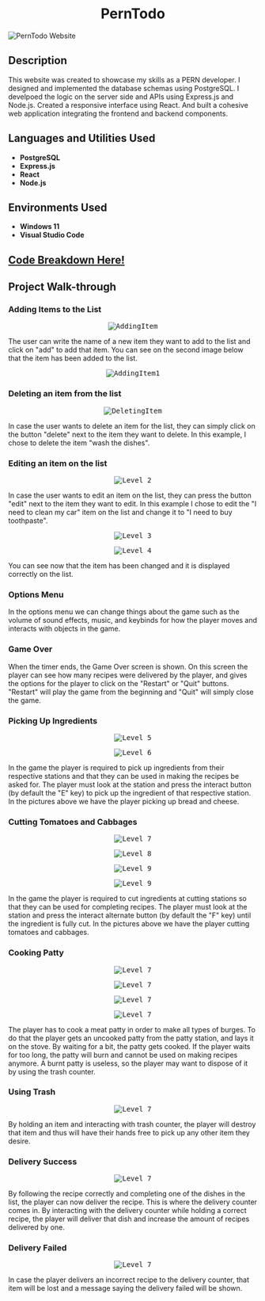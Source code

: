 
<h1 align="center">PernTodo</h1>




  <img src="blob:https://imgur.com/7657996c-7ee4-4ab1-9ca8-fc3130246d6c" alt="PernTodo Website">


<h2>Description</h2>

<p>This website was created to showcase my skills as a PERN developer. I designed and implemented the database schemas using PostgreSQL. I develpoed the logic on the server side and APIs using Express.js and Node.js. Created a responsive interface using React. And built a cohesive web application integrating the frontend and backend components.</p>

<h2>Languages and Utilities Used</h2>

<ul>
  <li><b>PostgreSQL</b></li>
  <li><b>Express.js</b></li>
  <li><b>React</b></li>
  <li><b>Node.js</b></li>
</ul>

<h2>Environments Used</h2>

<ul>
  <li><b>Windows 11</b></li>
  <li><b>Visual Studio Code</b></li>
</ul>

<h2>
<a href="https://github.com/pedromussi1/PernTodo/blob/main/READCODE.md">Code Breakdown Here!</a>
</h2>


<h2>Project Walk-through</h2>

<h3>Adding Items to the List</h3>

<p align="center">
  <kbd><img src="https://i.imgur.com/6yWAVK2.png" alt="AddingItem"></kbd>
</p>

<p>The user can write the name of a new item they want to add to the list and click on "add" to add that item. You can see on the second image below that the item has been added to the list.</p>

<p align="center">
  <kbd><img src="https://i.imgur.com/EffXnKy.png" alt="AddingItem1"></kbd>
</p>

<h3>Deleting an item from the list</h3>

<p align="center">
  <kbd><img src="https://i.imgur.com/Kuhy6Hr.png" alt="DeletingItem"></kbd>
</p>

<p>In case the user wants to delete an item for the list, they can simply click on the button "delete" next to the item they want to delete. In this example, I chose to delete the item "wash the dishes".</p>

<h3>Editing an item on the list</h3>

<p align="center">
  <kbd><img src="https://i.imgur.com/NEnmtvj.png" alt="Level 2"></kbd>
</p>

<p>In case the user wants to edit an item on the list, they can press the button "edit" next to the item they want to edit. In this example I chose to edit the "I need to clean my car" item on the list and change it to "I need to buy toothpaste".</p>

<p align="center">
  <kbd><img src="https://i.imgur.com/8orPkgC.png" alt="Level 3"></kbd>
</p>

<p align="center">
  <kbd><img src="https://i.imgur.com/ULVNaP3.png" alt="Level 4"></kbd>
</p>

<p>You can see now that the item has been changed and it is displayed correctly on the list.</p>



<h3>Options Menu</h3>



<p>In the options menu we can change things about the game such as the volume of sound effects, music, and keybinds for how the player moves and interacts with objects in the game.</p>

<h3>Game Over</h3>



<p>When the timer ends, the Game Over screen is shown. On this screen the player can see how many recipes were delivered by the player, and gives the options for the player to click on the "Restart" or "Quit" buttons. "Restart" will play the game from the beginning and "Quit" will simply close the game.</p>

<h3>Picking Up Ingredients</h3>

<p align="center">
  <kbd><img src="https://i.imgur.com/tzfPuHQ.png" alt="Level 5"></kbd>
</p>

<p align="center">
  <kbd><img src="https://i.imgur.com/mWqgJOu.png" alt="Level 6"></kbd>
</p>

<p>In the game the player is required to pick up ingredients from their respective stations and that they can be used in making the recipes be asked for. The player must look at the station and press the interact button (by default the "E" key) to pick up the ingredient of that respective station. In the pictures above we have the player picking up bread and cheese.</p>

<h3>Cutting Tomatoes and Cabbages</h3>

<p align="center">
  <kbd><img src="https://i.imgur.com/DkzZ2In.png" alt="Level 7"></kbd>
</p>

<p align="center">
  <kbd><img src="https://i.imgur.com/nkAhooD.png" alt="Level 8"></kbd>
</p>

<p align="center">
  <kbd><img src="https://i.imgur.com/RTa0got.png" alt="Level 9"></kbd>
</p>

<p align="center">
  <kbd><img src="https://i.imgur.com/KlLBuhB.png" alt="Level 9"></kbd>
</p>

<p>In the game the player is required to cut ingredients at cutting stations so that they can be used for completing recipes. The player must look at the station and press the interact alternate button (by default the "F" key) until the ingredient is fully cut. In the pictures above we have the player cutting tomatoes and cabbages.</p>

<h3>Cooking Patty</h3>

<p align="center">
  <kbd><img src="https://i.imgur.com/Qb4lSy8.png" alt="Level 7"></kbd>
</p>

<p align="center">
  <kbd><img src="https://i.imgur.com/uRfb79u.png" alt="Level 7"></kbd>
</p>

<p align="center">
  <kbd><img src="https://i.imgur.com/0uZDt8t.png" alt="Level 7"></kbd>
</p>

<p align="center">
  <kbd><img src="https://i.imgur.com/ZvnY68b.png" alt="Level 7"></kbd>
</p>

<p>The player has to cook a meat patty in order to make all types of burges. To do that the player gets an uncooked patty from the patty station, and lays it on the stove. By waiting for a bit, the patty gets cooked. If the player waits for too long, the patty will burn and cannot be used on making recipes anymore. A burnt patty is useless, so the player may want to dispose of it by using the trash counter.</p>

<h3>Using Trash</h3>

<p align="center">
  <kbd><img src="https://i.imgur.com/bxjQ9Zm.png" alt="Level 7"></kbd>
</p>

<p>By holding an item and interacting with trash counter, the player will destroy that item and thus will have their hands free to pick up any other item they desire.</p>

<h3>Delivery Success</h3>

<p align="center">
  <kbd><img src="https://i.imgur.com/6ws986f.png" alt="Level 7"></kbd>
</p>

<p>By following the recipe correctly and completing one of the dishes in the list, the player can now deliver the recipe. This is where the delivery counter comes in. By interacting with the delivery counter while holding a correct recipe, the player will deliver that dish and increase the amount of recipes delivered by one.</p>

<h3>Delivery Failed</h3>

<p align="center">
  <kbd><img src="https://i.imgur.com/NFABh4T.png" alt="Level 7"></kbd>
</p>

<p>In case the player delivers an incorrect recipe to the delivery counter, that item will be lost and a message saying the delivery failed will be shown.</p>

